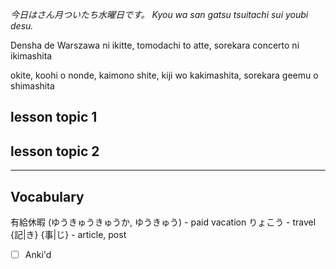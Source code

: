 *今日はさん月ついたち水曜日です。*
*Kyou wa san gatsu tsuitachi sui youbi desu.*

Densha de Warszawa ni ikitte, tomodachi to atte, sorekara concerto ni ikimashita

okite, koohi o nonde, kaimono shite, kiji wo kakimashita, sorekara geemu o shimashita
## lesson topic 1


## lesson topic 2


---

## Vocabulary
有給休暇 (ゆうきゅうきゅうか, ゆうきゅう) - paid vacation
りょこう - travel
{記|き} {事|じ} - article, post
- [ ] Anki'd





